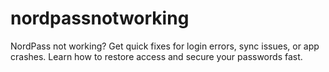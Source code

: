 # nordpassnotworking
NordPass not working? Get quick fixes for login errors, sync issues, or app crashes. Learn how to restore access and secure your passwords fast.
